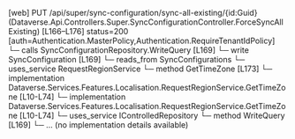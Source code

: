 [web] PUT /api/super/sync-configuration/sync-all-existing/{id:Guid}  (Dataverse.Api.Controllers.Super.SyncConfigurationController.ForceSyncAllExisting)  [L166–L176] status=200 [auth=Authentication.MasterPolicy,Authentication.RequireTenantIdPolicy]
  └─ calls SyncConfigurationRepository.WriteQuery [L169]
  └─ write SyncConfiguration [L169]
    └─ reads_from SyncConfigurations
  └─ uses_service RequestRegionService
    └─ method GetTimeZone [L173]
      └─ implementation Dataverse.Services.Features.Localisation.RequestRegionService.GetTimeZone [L10-L74]
      └─ implementation Dataverse.Services.Features.Localisation.RequestRegionService.GetTimeZone [L10-L74]
  └─ uses_service IControlledRepository<SyncConfiguration>
    └─ method WriteQuery [L169]
      └─ ... (no implementation details available)

